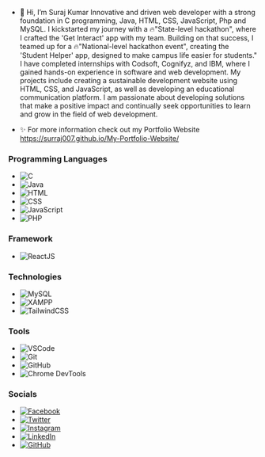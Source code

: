 - 👋 Hi, I’m Suraj Kumar
Innovative and driven web developer with a strong foundation in C programming, Java, HTML, CSS, JavaScript, Php and MySQL.
I kickstarted my journey with a 🔥"State-level hackathon", where I crafted the 'Get Interact' app with my team. Building on that success, I teamed up for a 🔥"National-level hackathon event", creating the 'Student Helper' app, designed to make campus life easier for students."
I have completed internships with Codsoft, Cognifyz, and IBM, where I gained hands-on experience in software and web development.
My projects include creating a sustainable development website using HTML, CSS, and JavaScript, as well as developing an educational communication platform.
I am passionate about developing solutions that make a positive impact and continually seek opportunities to learn and grow in the field of web development.

- ✨ For more information check out my Portfolio Website https://surraj007.github.io/My-Portfolio-Website/
### Programming Languages
 - ![C](https://img.shields.io/badge/-A8B9CC?style=flat&logo=c&logoColor=black) 
 - ![Java](https://img.shields.io/badge/JAVA-007396?style=flat&logo=Java&logoColor=white) 
 - ![HTML](https://img.shields.io/badge/HTML-E34F26?style=flat&logo=html5&logoColor=white)
 - ![CSS](https://img.shields.io/badge/CSS-1572B6?style=flat&logo=css3&logoColor=white) 
 - ![JavaScript](https://img.shields.io/badge/JavaScript-F7DF1E?style=flat&logo=javascript&logoColor=black) 
 - ![PHP](https://img.shields.io/badge/PHP-007396?style=flat&logo=php&logoColor=white) 

### Framework
 - ![ReactJS](https://img.shields.io/badge/-ReactJS-61DAFB?style=flat&logo=react&logoColor=black) 

### Technologies
 - ![MySQL](https://img.shields.io/badge/MySQL-4479A1?style=flat&logo=mysql&logoColor=white) 
 - ![XAMPP](https://img.shields.io/badge/XAMPP-FFA500?style=flat&logo=xampp&logoColor=white) 
 - ![TailwindCSS](https://img.shields.io/badge/TailwindCSS-06B6D4?style=flat&logo=tailwindcss&logoColor=white) 

### Tools
 - ![VSCode](https://img.shields.io/badge/Visual%20Studio%20Code-007ACC?style=flat&logo=visual-studio-code&logoColor=white) 
 - ![Git](https://img.shields.io/badge/Git-F05032?style=flat&logo=git&logoColor=white) 
 - ![GitHub](https://img.shields.io/badge/GitHub-181717?style=flat&logo=github&logoColor=white) 
 - ![Chrome DevTools](https://img.shields.io/badge/Chrome%20DevTools-4285F4?style=flat&logo=googlechrome&logoColor=white)

### Socials
- [![Facebook](https://img.shields.io/badge/Facebook-Suraj_Yadav-1877F2?style=social&logo=facebook)](https://www.facebook.com/surajraj.yadav.397) 
- [![Twitter](https://img.shields.io/badge/Twitter-SY_GamingPlanet-1DA1F2?style=social&logo=x)](https://x.com/SY_GamingPlanet)
- [![Instagram](https://img.shields.io/badge/Instagram-surrajjj007-E4405F?style=social&logo=instagram)](https://www.instagram.com/surrajjj007/)
- [![LinkedIn](https://img.shields.io/badge/LinkedIn-Suraj_Kumar-0A66C2?style=social&logo=linkedin)](https://www.linkedin.com/in/surajyadav65/)
- [![GitHub](https://img.shields.io/badge/GitHub-Surraj007-181717?style=social&logo=github)](https://github.com/Surraj007)



<!---
Surraj007/Surraj007 is a ✨ special ✨ repository because its `README.md` (this file) appears on your GitHub profile.
You can click the Preview link to take a look at your changes.
--->
 

